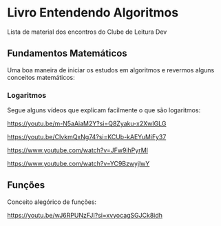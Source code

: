 # Livro Entendendo Algoritmos
Lista de material dos encontros do Clube de Leitura Dev 

## Fundamentos Matemáticos

Uma boa maneira de iniciar os estudos em algoritmos e revermos alguns conceitos matemáticos:

### Logaritmos

Segue alguns vídeos que explicam facilmente o que são logaritmos:

https://youtu.be/m-N5aAiaM2Y?si=Q8Zyaku-x2XwIGLG

https://youtu.be/CIvkmQxNg74?si=KCUb-kAEYuMiFy37

https://www.youtube.com/watch?v=JFw9ihPyrMI

https://www.youtube.com/watch?v=YC9BzwyjlwY

## Funções

Conceito alegórico de funções:

https://youtu.be/wJ6RPUNzFJI?si=xvyocagSGJCk8idh
